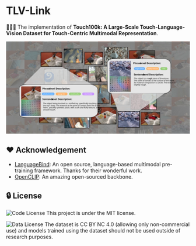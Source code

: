 # TLV-Link

🚀🚀🚀 The implementation of **Touch100k: A Large-Scale Touch-Language-Vision Dataset for Touch-Centric Multimodal Representation**.


<p align="center">
  <img src="assets/data_present.svg"/>
</p>

## ❤️ Acknowledgement
* [LanguageBind](https://github.com/PKU-YuanGroup/LanguageBind): An open source, language-based multimodal pre-training framework. Thanks for their wonderful work.
* [OpenCLIP](https://github.com/mlfoundations/open_clip): An amazing open-sourced backbone.

## 🔒 License
![Code License](https://img.shields.io/badge/Code%20License-MIT-yellow) This project is under the MIT license.

![Data License](https://img.shields.io/badge/Data%20License-CC%20By%20NC%204.0-red.svg) The dataset is CC BY NC 4.0 (allowing only non-commercial use) and models trained using the dataset should not be used outside of research purposes.